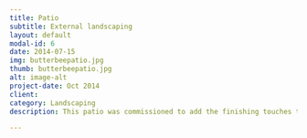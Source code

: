 ```yaml
---
title: Patio 
subtitle: External landscaping
layout: default
modal-id: 6
date: 2014-07-15
img: butterbeepatio.jpg
thumb: butterbeepatio.jpg
alt: image-alt
project-date: Oct 2014
client:
category: Landscaping
description: This patio was commissioned to add the finishing touches to a new-build holiday cottage. We leveled uneven ground, supplied hardcore, built footings and walls for the raised central planter, and laid the stones. A range of slabs in different sizes and colours used to give a more rustic country look, with a beautiful curved stone wall built around the outside. Our customer was delighted with the end result, and the garden is now thriving!

---
```


